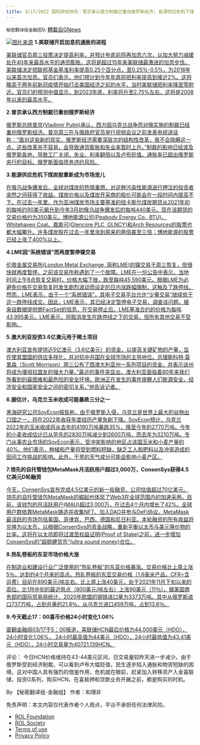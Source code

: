 ```yaml
---
title: 3/17/2022 国际财经快讯：普京承认西方制裁已重创俄罗斯经济; 能源供应危机下煤炭股重新成为市场宠儿
---
```

`秘密翻译组金融团队` [轉載自GNews](https://gnews.org/zh-hans/2180176/)

![](https://assets.gnews.org/wp-content/uploads/2022/03/20220317-2.jpg)[图片来源](https://www.zerohedge.com/economics/australia-invests-360-million-rare-earth-projects-combat-chinas-dominance)
**1.美联储开启加息抗通胀的进程**

[美联储官员周三投票决定提高利率，并预计年底前将再加息六次，以加大努力减缓处在40年来最高水平的通货膨胀。这将是超过15年来美联储最激进的加息步伐。美联储决定把联邦基金基准利率提高0.25个百分点，至0.25%-0.5%，为2018年以来首次加息。官员们表示，他们预计到今年年底将把利率提高到接近2%。这将略高于两年前新冠疫情开始打击美国经济之前的水平，当时美联储把利率降至零附近。官员们的预测中值显示，到2023年底，利率将升至2.75%左右，这将是2008年以来的最高水平。](https://cn.wsj.com/articles/%E7%BE%8E%E8%81%94%E5%82%A8%E8%87%AA2018%E5%B9%B4%E4%BB%A5%E6%9D%A5%E9%A6%96%E6%AC%A1%E5%8A%A0%E6%81%AF-11647472850)

**2.普京承认西方制裁已重创俄罗斯经济**

[俄罗斯总统普京(Vladimir Putin)承认，西方因乌克兰战争而对俄实施的制裁已经重创俄罗斯经济。普京周三在与俄政府官员举行视频会议之前发表电视讲话称：“面对这些新的现实，俄罗斯经济需要深层次的结构性改革，我不会隐瞒这一点，这些改革并不容易，会导致通货膨胀和失业率暂时上升。”制裁的影响已经波及俄罗斯各地，导致工厂关闭、失业、利率翻倍以及卢布贬值。通胀率已超出俄罗斯央行的目标。俄罗斯面临债务违约风险。](https://cn.wsj.com/articles/%E6%99%AE%E4%BA%AC%E6%89%BF%E8%AE%A4%E8%A5%BF%E6%96%B9%E5%88%B6%E8%A3%81%E5%B7%B2%E9%87%8D%E5%88%9B%E4%BF%84%E7%BD%97%E6%96%AF%E7%BB%8F%E6%B5%8E-11647482161)

**3.能源供应危机下煤炭股重新成为市场宠儿**

[在俄乌战争爆发后，全球对煤炭的热情重燃，对这种污染性能源进行押注的投资者突然之间获得了收益。煤炭价格以及煤炭开采商的股价可能会在一段时间内居高不下。在过去一年里，作为亚洲煤炭市场主要基准的纽卡斯尔煤炭期货从2021年初的每吨约90美元飙升到今年3月初俄乌战争爆发后的每吨440美元。现在该期货的交易价格约为350美元。博地能源公司(Peabody Energy Co., BTU)、Whitehaven Coal、嘉能可(Glencore PLC, GLNCY)和Arch Resources的股票也都大幅攀升。许多煤炭股在过去一年里涨到原来的两倍甚至三倍；博地能源的股票已经上涨了400%以上。](https://cn.wsj.com/articles/%E8%83%BD%E6%BA%90%E4%BE%9B%E5%BA%94%E5%8D%B1%E6%9C%BA%E4%B8%8B%E7%85%A4%E7%82%AD%E8%82%A1%E9%87%8D%E6%96%B0%E6%88%90%E4%B8%BA%E5%B8%82%E5%9C%BA%E5%AE%A0%E5%84%BF-11647498373)

**4.LME因“系统错误”而再度暂停镍交易**

[伦敦金属交易所(London Metal Exchange, 简称LME)的镍交易于周三恢复，但很快就再度暂停，之前该交易所称遇到了一个故障。LME在一份公告中表示，当地时间上午8点恢复交易时，价格大幅下挫，跌至每吨45,590美元。根据LME为必避免价格在交易恢复时发生剧烈波动而设定的日内涨跌幅限制，这触及了跌停线。然而，LME表示，由于一个“系统错误”，其电子交易平台允许“少量交易”继续低于这一跌停线成交。因此，LME表示，其已经决定暂停电子交易，调查该问题。据来自数据提供商FactSet的信息，在交易停止后，LME基准合约的价格为每吨43,995美元。LME表示，将取消发生在跌停线之下的交易，但所有其他交易不受影响。](https://cn.wsj.com/articles/lme%E5%9B%A0-%E7%B3%BB%E7%BB%9F%E9%94%99%E8%AF%AF-%E8%80%8C%E5%86%8D%E5%BA%A6%E6%9A%82%E5%81%9C%E9%95%8D%E4%BA%A4%E6%98%93-11647476457)

**5.澳大利亚投资3.6亿澳元用于稀土项目**

[澳大利亚宣布提供近5亿澳元（3.6亿美元）的资金，以提高关键矿物的产量，旨在使其盟国的供应多样化，并对抗中共国在全球市场的主导地位。总理斯科特·莫里森（Scott Morrison）周三公布了西澳大利亚州一系列项目的资金，并表示该州将成为堪培拉盟友的强大力量。”最近的事件突显出，澳大利亚面临着80年来我们所看到的最困难和最危险的安全环境。欧洲正在发生的事件提醒人们能源安全，经济安全和国家安全之间的密切关系，”他告诉记者。](https://www.zerohedge.com/economics/australia-invests-360-million-rare-earth-projects-combat-chinas-dominance)

**6.据估计，乌克兰玉米收成可能暴跌三分之一**

[黑海研究公司SovEcon报告称，由于俄罗斯入侵，乌克兰是世界上最大的谷物出口国之一，将在2022年收获年度经历产量急剧下降。SovEcon预计，乌克兰2022年的玉米收成将从去年的4190万吨暴跌35%，降至今年的2770万吨。今年的小麦收成估计已从早先的2830万吨减少到2600万吨，而去年为3210万吨。专门从事农业市场的SovEcon表示，受冲突影响的地区占该国玉米和小麦产量的40%。他们表示，种植和产量将受到燃料短缺，缺乏工人和肥料以及冲突造成的田间工作挑战的影响。此外，干旱的天气成分可能会影响小麦产区。](https://www.zerohedge.com/commodities/ukraines-corn-harvest-may-plunge-third-estimates-say)

**7.领先的自托管钱包MetaMask月活跃用户超过3,000万，ConsenSys获得4.5亿美元D轮融资**

[今天，ConsenSys宣布完成4.5亿美元的新一轮融资，公司估值超过70亿美元。领先的自托管钱包MetaMask的崛起也体现了Web3在全球范围内的加速采用。目前，该钱包的月活跃用户(MAU)超过3,000万，在过去4个月内增长了42%。全球用户群依靠MetaMask铸造并收集NFT、加入DAO并参与DeFi协议。MetaMask最活跃的市场包括美国、菲律宾、巴西、德国和尼日利亚。本轮融资的所有收益将兑换为以太币，以根据ConsenSys的资金战略，重新平衡以太币与美元等价物的比率。这将在以太坊即将过渡至权益证明(Proof of Stake)之前，进一步增加ConsenSys的“超稳健货币”(ultra sound money)仓位。](http://www.businesswirechina.com/zh/news/49925.html)

**8.热轧卷板的东亚市场价格大涨**

[在制造业和建设行业广泛使用的“热轧卷板”的东亚价格暴涨。交易价格比上周上涨5％，达到约4个月来的高点。热轧卷板的东亚交易价格（1.6毫米产品，CFR=含运费）目前在890美元/吨左右。比上周上涨40美元，处于2021年11月下旬以来的高位。比1月中旬的最近低点（800美元/吨左右）上涨90美元（11％）。据美国商务部的国际贸易局统计，2020年欧盟的钢铁进口量为3373万吨。其中从俄罗斯进口737万吨，占到总量的21.8％，从乌克兰进口459万吨，占到13.6％。](https://cn.nikkei.com/politicsaeconomy/commodity/47938-2022-03-17-05-00-15.html)

**9.今天截止17：00喜币价格24小时变化1.06%**

[密翻金融组03/17于5：00报道，喜联储HCN最后价格为44.000美元（HDO），24小时变化1.06%， 24小时最高值为44美元（HDO），24小时最低值为43.41美元（HDO），24小时交易量为40721.139HCN。](https://himalaya.exchange/trading?coinpair=HCN/HDO)

评论： 今日HCN价格维持在43-44美元区间，日交易量较昨天进一步减少。由于俄罗斯受到经济制裁，可以看到卢布大幅贬值，民生逐步陷入通胀和物资短缺的困境，这对中国人具有强烈的借鉴作用，危机就在眼前，赶紧加入转移资产入金喜联储，投资G系列，购买HCN，在喜抵押和贷款业务开展之前，都是购买的时机。

By 【秘密翻译组-金融组】
作者：和理非

 

免责声明：本文内容仅代表作者个人观点，平台不承担任何法律风险。

- [ROL Foundation](https://rolfoundation.org/)
- [ROL Society](https://rolsociety.org/)
- [Terms of use](https://gnews.org/terms-of-use-3/)
- [Privacy Policy](https://gnews.org/privacy-policy/)
